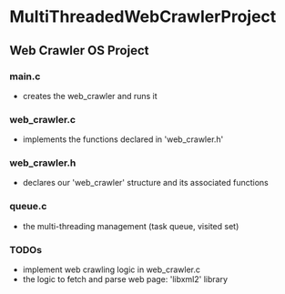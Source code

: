 # **MultiThreadedWebCrawlerProject**

## **Web Crawler OS Project**

### main.c
- creates the web_crawler and runs it

### web_crawler.c
- implements the functions declared in 'web_crawler.h' 

### web_crawler.h
- declares our 'web_crawler' structure and its associated functions

### queue.c
- the multi-threading management  (task queue, visited set)

### TODOs
- implement web crawling logic in web_crawler.c
- the logic to fetch and parse web page: 'libxml2' library

